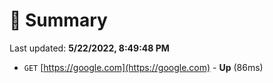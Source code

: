# 📖 Summary
Last updated: **5/22/2022, 8:49:48 PM**

- `GET` [https://google.com](https://google.com) - **Up** (86ms)
